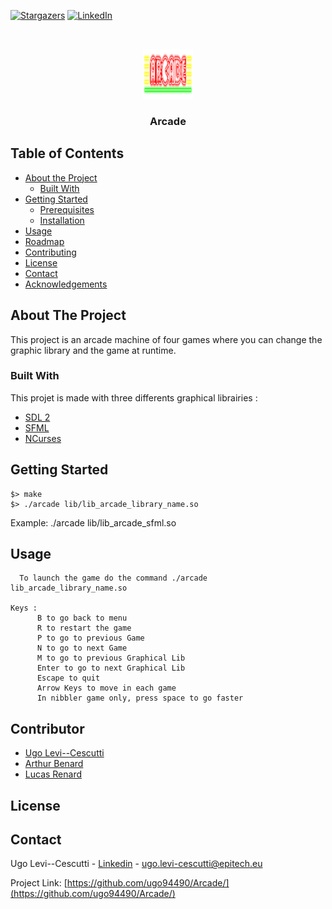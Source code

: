 [![Stargazers][stars-shield]][stars-url]
[![LinkedIn][linkedin-shield]][linkedin-url]



<!-- PROJECT LOGO -->
<br />
<p align="center">
  <a href="https://github.com/ugo94490/Arcade/">
    <img src="logo.png" alt="Logo" width="80" height="80">
  </a>

  <h3 align="center">Arcade</h3>
</p>



<!-- TABLE OF CONTENTS -->
## Table of Contents

* [About the Project](#about-the-project)
  * [Built With](#built-with)
* [Getting Started](#getting-started)
  * [Prerequisites](#prerequisites)
  * [Installation](#installation)
* [Usage](#usage)
* [Roadmap](#roadmap)
* [Contributing](#contributing)
* [License](#license)
* [Contact](#contact)
* [Acknowledgements](#acknowledgements)



<!-- ABOUT THE PROJECT -->
## About The Project

This project is an arcade machine of four games where you can change the graphic library and the game at runtime.

### Built With
This projet is made with three differents graphical librairies :
* [SDL 2](https://www.libsdl.org/)
* [SFML](https://www.sfml-dev.org/)
* [NCurses](https://tldp.org/HOWTO/NCURSES-Programming-HOWTO/)



<!-- GETTING STARTED -->
## Getting Started

```
$> make
$> ./arcade lib/lib_arcade_library_name.so
```

Example: ./arcade lib/lib_arcade_sfml.so


<!-- USAGE EXAMPLES -->
## Usage
```
  To launch the game do the command ./arcade lib_arcade_library_name.so

Keys :
      B to go back to menu
      R to restart the game
      P to go to previous Game
      N to go to next Game
      M to go to previous Graphical Lib
      Enter to go to next Graphical Lib
      Escape to quit
      Arrow Keys to move in each game
      In nibbler game only, press space to go faster
```


<!-- CONTRIBUTING -->
## Contributor

* [Ugo Levi--Cescutti](https://github.com/ugo94490)
* [Arthur Benard]()
* [Lucas Renard](https://github.com/LightFox7/)


<!-- LICENSE -->
## License



<!-- CONTACT -->
## Contact

Ugo Levi--Cescutti - [Linkedin](https://www.linkedin.com/in/ugo-levi-cescutti/) - ugo.levi-cescutti@epitech.eu

Project Link: [https://github.com/ugo94490/Arcade/](https://github.com/ugo94490/Arcade/)

[stars-shield]: https://img.shields.io/github/stars/ugo94490/Arcade/.svg?style=flat-square
[stars-url]: https://github.com/ugo94490/Arcade/stargazers
[linkedin-shield]: https://img.shields.io/badge/-LinkedIn-black.svg?style=flat-square&logo=linkedin&colorB=555
[linkedin-url]: https://www.linkedin.com/in/ugo-levi-cescutti/


